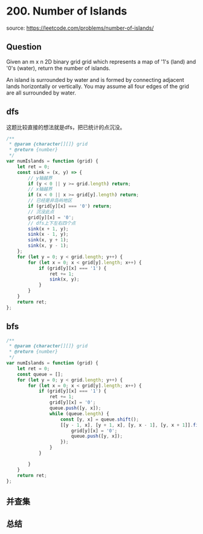 # 200. Number of Islands

source: <https://leetcode.com/problems/number-of-islands/>

## Question

Given an m x n 2D binary grid grid which represents a map of '1's (land) and '0's (water), return the number of islands.

An island is surrounded by water and is formed by connecting adjacent lands horizontally or vertically. You may assume all four edges of the grid are all surrounded by water.

## dfs

这题比较直接的想法就是dfs，把已统计的点沉没。

```js
/**
 * @param {character[][]} grid
 * @return {number}
 */
var numIslands = function (grid) {
	let ret = 0;
	const sink = (x, y) => {
		// y轴越界
		if (y < 0 || y >= grid.length) return;
		// x轴越界
		if (x < 0 || x >= grid[y].length) return;
		// 已经是非岛屿地区
		if (grid[y][x] === '0') return;
		// 沉没此点
		grid[y][x] = '0';
		// dfs上下左右四个点
		sink(x + 1, y);
		sink(x - 1, y);
		sink(x, y + 1);
		sink(x, y - 1);
	};
	for (let y = 0; y < grid.length; y++) {
		for (let x = 0; x < grid[y].length; x++) {
			if (grid[y][x] === '1') {
				ret += 1;
				sink(x, y);
			}
		}
	}
	return ret;
};
```

## bfs

```js
/**
 * @param {character[][]} grid
 * @return {number}
 */
var numIslands = function (grid) {
    let ret = 0;
    const queue = [];
    for (let y = 0; y < grid.length; y++) {
        for (let x = 0; x < grid[y].length; x++) {
            if (grid[y][x] === '1') {
                ret += 1;
                grid[y][x] = '0';
                queue.push([y, x]);
                while (queue.length) {
                    const [y, x] = queue.shift();
                    [[y - 1, x], [y + 1, x], [y, x - 1], [y, x + 1]].filter(([y, x]) => grid[y]?.[x] === '1').forEach(([y, x]) => {
                        grid[y][x] = '0';
                        queue.push([y, x]);
                    });
                }
            }

        }
    }
    return ret;
};
```

## 并查集

## 总结
